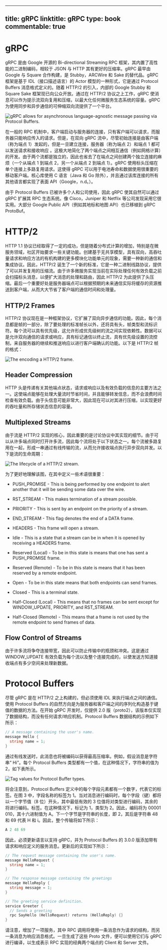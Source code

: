 
---
title: gRPC
linktitle: gRPC
type: book
commentable: true
---

# gRPC

gRPC 是由 Google 开源的 Bi-directional Streaming RPC 框架，其内置了高性能的二进制编码，相较于 JSON 与 HTTP 其有更好的压缩率。gRPC 最早由 Google 与 Square 合作构建，是 Stubby，ARCWire 和 Sake 的替代品。gRPC 框架是基于 IDL（接口描述语言）的 Actor 模型的一种形式，它是通过 Protocol Buffers 消息格式定义的。随着 HTTP/2 的引入，内部的 Google Stubby 和 Square Sake 框架现已向公众开放。通过在 HTTP/2 协议之上工作，gRPC 使消息可以作为提示流双向复用和压缩，以最大化任何微服务生态系统的容量。gRPC 为使用同步和异步通信的可伸缩双向流提供了一个平台。

![gRPC allows for asynchronous language-agnostic message passing via Protocol Buffers.](https://s1.ax1x.com/2020/03/29/GZsOpD.png)

在一般的 RPC 机制中，客户端启动与服务器的连接，只有客户端可以请求，而服务器只能响应传入的请求。但是，在双向 gRPC 流中，尽管初始连接是由客户端（称为端点 1）发起的，但是一旦建立连接，服务器（称为端点 2）和端点 1 都可以发送请求和接收响应 。这极大地简化了两个端点之间相互通信（例如网格计算）的开发。由于两个流都是独立的，因此也省去了在端点之间创建两个独立连接的麻烦（一个从端点 1 到端点 2，另一个从端点 2 到端点 1）。gRPC 使用标头压缩在单个连接上多路复用请求。这使得 gRPC 可以用于电池寿命和数据使用很重要的移动客户端。核心库使用 C 语言（Java 和 Go 除外），并且通过该库连接的所有其他语言都实现了表面 API（Google，n.d。）。

由于 Protocol Buffers 已被许多个人和公司使用，因此 gRPC 使其自然可以通过 gRPC 扩展其 RPC 生态系统。像 Cisco，Juniper 和 Netflix 等公司发现采用它很实用。大部分 Google Public API（例如其地标和地图 API）也已移植到 gRPC ProtoBuf。

# HTTP/2

HTTP 1.1 协议已经取得了一定的成功，但是随着分布式计算的增加，特别是在微服务领域，社区开始要求一些关键功能。创建基于无共享模型，具有双向，高吞吐量请求和响应方法的有机构建的更多模块化功能单元的现象，需要一种新的通信和集成协议。因此，HTTP/2 诞生了一个新的标准，它是一种二进制线路协议，提供了可以并发复用的压缩流。由于许多微服务实现当前在实际处理任何有效负载之前会扫描标头消息，以便扩大消息的处理和路由，因此 HTTP/2 为此提供了头压缩。最后一个重要好处是服务器端点可以根据预期的未来通信实际将缓存的资源推送到客户端，从而大大节省了客户端的通信时间和处理量。

## HTTP/2 Frames

HTTP/2 协议现在是一种框架协议，它扩展了双向异步通信的功能。因此，每个消息都是帧的一部分，除了要处理的标准帧长以外，还将具有头，帧类型和流标识符。每个流可以具有优先级，这允许形成优先级树的流之间实现依赖性。数据可以是允许双向通信的请求或响应，具有标记通信以终止流，具有优先级设置的流控制，来自服务器的继续和推送响应以进行客户端确认的功能。以下是 HTTP/2 帧的格式：

![The encoding a HTTP/2 frame.](https://s1.ax1x.com/2020/03/29/GZrsPO.png)

## Header Compression

HTTP 头是传递有关其他端点状态，请求或响应以及有效负载的信息的主要方法之一。这使端点能够在处理大量流时节省时间，并且能够转发信息，而不会浪费时间检查有效负载。由于头信息可能非常大，因此现在可以对其进行压缩，以实现更好的吞吐量和所存储状态信息的容量。

## Multiplexed Streams

由于流是 HTTP/2 实现的核心，因此重要的是讨论协议中其实现的细节。由于可以从许多端点同时打开许多流，因此每个流将处于以下状态之一。每个流被多路复用在一起，形成一串通过有线传输的流，从而允许接收端点执行异步双向并发。以下是流的生命周期：

![The lifecycle of a HTTP/2 stream.](https://s1.ax1x.com/2020/03/29/GZroi8.png)

为了更好地理解该图，在其中定义一些术语很重要：

- PUSH_PROMISE - This is being performed by one endpoint to alert another that it will be sending some data over the wire.

- RST_STREAM - This makes termination of a stream possible.

- PRIORITY - This is sent by an endpoint on the priority of a stream.

- END_STREAM - This flag denotes the end of a DATA frame.

- HEADERS - This frame will open a stream.

- Idle - This is a state that a stream can be in when it is opened by receiving a HEADERS frame.

- Reserved (Local) - To be in this state is means that one has sent a PUSH_PROMISE frame.

- Reserved (Remote) - To be in this state is means that it has been reserved by a remote endpoint.

- Open - To be in this state means that both endpoints can send frames.

- Closed - This is a terminal state.

- Half-Closed (Local) - This means that no frames can be sent except for WINDOW_UPDATE, PRIORITY, and RST_STREAM.

- Half-Closed (Remote) - This means that a frame is not used by the remote endpoint to send frames of data.

## Flow Control of Streams

由于许多流将争夺连接带宽，因此可以防止传输中的瓶颈和冲突。这是通过 WINDOW_UPDATE 有效负载为每个流以及整个连接完成的，以使发送方知道接收端点有多少空间来处理新数据。

# Protocol Buffers

尽管 gRPC 是在 HTTP/2 之上构建的，但必须使用 IDL 来执行端点之间的通信。使用 Protocol Buffers 的自然方向是为服务器和客户端之间的序列化构造基于键值的数据的方法。在开始 gRPC 开发时，仅提供 2.0 版（proto2），该版本仅实现了数据结构，而没有任何请求/响应机制。Protocol Buffers 数据结构的示例如下所示：

```go
// A message containing the user's name.
message Hello {
  string name = 1;
}
```

通过有线发送时，此消息也将被编码以获得最高压缩率。例如，假设消息是字符串“ Hi”。每个 Protocol Buffers 类型都有一个值，在这种情况下，字符串的值为 2，如下表所示。

![Tag values for Protocol Buffer types.](https://s1.ax1x.com/2020/03/29/GZsgYT.md.png)

将会注意到，Protocol Buffers 定义中的每个字段元素都有一个数字，代表它的标签。在图 3 中，字段名称的标签为 1。当对消息进行编码时，每个字段（键）都将以一个字节值（8 位）开头，其中最低有效的 3 位值将对类型进行编码，其余的将进行编码。标签。在这种情况下，标记为 1，类型为 2。因此，编码将为 00001 010，其十六进制值为 A。下一个字节是字符串的长度，即 2，其后是字符串 48 和 69 代表 H 和 i。因此，整个传输将如下所示：

```s
A 2 48 69
```

因此，必须更新语言以支持 gRPC，并为 Protocol Buffers 的 3.0.0 版添加带有请求和响应定义的服务消息。更新后的实现如下所示：

```go
// The request message containing the user's name.
message HelloRequest {
  string name = 1;
}

// The response message containing the greetings
message HelloReply {
  string message = 1;
}

// The greeting service definition.
service Greeter {
  // Sends a greeting
  rpc SayHello (HelloRequest) returns (HelloReply) {}
}
```

请注意，增加了一项服务，其中 RPC 调用将使用一条消息作为请求的结构，而另一条消息为响应消息格式。一旦生成了这些 Proto 文件，便可以使用它们与 gRPC 进行编译，以生成表示 RPC 实现的经典两个端点的 Client 和 Server 文件。

    